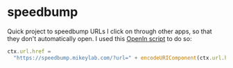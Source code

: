 # speedbump

Quick project to speedbump URLs I click on through other apps, so that they don't automatically open. I used this [OpenIn script](https://loshadki.app/openin4/080-javascript-for-rule) to do so:

```js
ctx.url.href =
  "https://speedbump.mikeylab.com/?url=" + encodeURIComponent(ctx.url.href);
```
